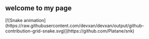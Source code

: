 <h2>welcome to my page</h2>
[![Snake animation](https://raw.githubusercontent.com/devxan/devxan/output/github-contribution-grid-snake.svg)](https://github.com/Platane/snk)
